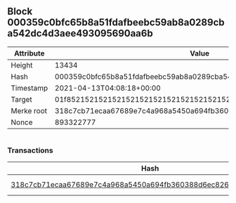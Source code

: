 ## Block 000359c0bfc65b8a51fdafbeebc59ab8a0289cba542dc4d3aee493095690aa6b

Attribute | Value
--- | ---
Height | 13434
Hash | 000359c0bfc65b8a51fdafbeebc59ab8a0289cba542dc4d3aee493095690aa6b
Timestamp | 2021-04-13T04:08:18+00:00
Target | 01f8521521521521521521521521521521521521521521521521521521521521
Merke root | 318c7cb71ecaa67689e7c4a968a5450a694fb360388d6ec826064f714d68dddb
Nonce | 893322777

```

```

### Transactions

Hash | Amount
--- | ---
[318c7cb71ecaa67689e7c4a968a5450a694fb360388d6ec826064f714d68dddb](318c7cb71ecaa67689e7c4a968a5450a694fb360388d6ec826064f714d68dddb.md) | 10.00000000 SKEPTI 
